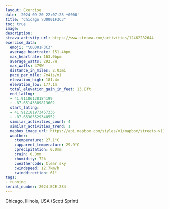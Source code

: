 ```yaml
---
layout: Exercise
date: '2024-09-20 22:07:28 +0000'
title: "Chicago \U0001F3C3"
toc: true
image:
description:
strava_activity_url: https://www.strava.com/activities/12462282644
exercise_data:
  emoji: "\U0001F3C3"
  average_heartrate: 151.4bpm
  max_heartrate: 163.0bpm
  average_watts: 292.7W
  max_watts: 479W
  distance_in_miles: 2.03mi
  pace_per_mile: 7m41s/mi
  elevation_high: 181.4m
  elevation_low: 177.1m
  total_elevation_gain_in_feet: 13.8ft
  end_latlng:
  - 41.91186128184199
  - -87.65143389813602
  start_latlng:
  - 41.912181973457336
  - -87.65305529348552
  similar_activities_count: 4
  similar_activities_trend: 1
  mapbox_image_url: https://api.mapbox.com/styles/v1/mapbox/streets-v11/static/path-5+787af2-1.0(qux~Fbv~uO~ABlACb%40BHJL%7C%40j%40vAHHL%3F%5CY%60%40O%5Cc%40ZY%5CSRWVQr%40s%40b%40k%40%5C%5DlBeAfBmA%60%40OVEGHg%40j%40e%40Vo%40l%40k%40Zg%40f%40YL%7C%40%7B%40JEZAPIh%40s%40t%40g%40Xg%40%3FGE%40%5DVJGbAaAj%40c%40%60%40g%40%40GUc%40Mc%40Ci%40%3FUFIVMX%5Bd%40%5DTOf%40UTQRWFOBSKwCDw%40%40mBCuB%3FmCEuA%3Fq%40Di%40GmB%40%7BCEcBE%5DGKMCmC%40%7BADg%40FcAF%7BAAeAFu%40C_EDo%40Ag%40BkACuCHe%40Ck%40LIDCPDn%40%40jAAh%40Bp%40%3FlEBfE%40nEJnIANEHy%40bA),pin-s-s+e5b22e(-87.65298,41.91081),pin-s-f+89ae00(-87.64998999999995,41.91112999999997)/auto/800x800?access_token=pk.eyJ1Ijoiam9zaGJlY2ttYW4iLCJhIjoiY205eWR2aDd1MWZ6djJrbXc4a3M0bWZleiJ9.XiG9OWkNcZk2QzjJbxLB4A
  weather:
    :temperature: 27.1°C
    :apparent_temperature: 29.9°C
    :precipitation: 0.0mm
    :rain: 0.0mm
    :humidity: 72%
    :weathercode: Clear sky
    :windspeed: 12.7km/h
    :winddirection: 61°
tags:
- running
serial_number: 2024.ECE.284
---
```

Chicago, Illinois, USA (Scott Sprint)
